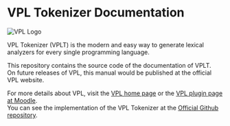 # VPL Tokenizer Documentation

![VPL Logo](https://vpl.dis.ulpgc.es/images/logo2.png)

VPL Tokenizer (VPLT) is the modern and easy way to generate lexical
analyzers for every single programming language.

This repository contains the source code of the documentation of VPLT.<br>
On future releases of VPL, this manual would be published at the
official VPL website.

For more details about VPL, visit the [VPL home page](http://vpl.dis.ulpgc.es) or
the [VPL plugin page at Moodle](http://www.moodle.org/plugins/mod_vpl).<br>
You can see the implementation of the VPL Tokenizer at the
[Official Github repository](https://github.com/losedavidpb/moodle-mod_vpl/tree/v3.5.0%2B%2B).
